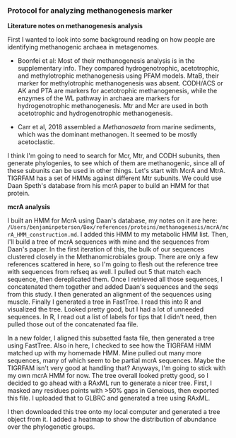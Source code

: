 ### Protocol for analyzing methanogenesis marker


**Literature notes on methanogenesis analysis**

First I wanted to look into some background reading on how people are identifying methanogenic archaea in metagenomes.

- Boonfei et al: Most of their methanogenesis analysis is in the supplementary info. They compared hydrogenotrophic, acetotrophic, and methylotrophic methanogenesis using PFAM models. MtaB, their marker for methylotrophic methanogenesis was absent. CODH/ACS or AK and PTA are markers for acetotrophic methanogenesis, while the enzymes of the WL pathway in archaea are markers for hydrogenotrophic methanogenesis. Mtr and Mcr are used in both acetotrophic and hydrogenotrophic methanogenesis.

- Carr et al, 2018 assembled a *Methanosaeta* from marine sediments, which was the dominant methanogen. It seemed to be mostly acetoclastic.

I think I'm going to need to search for Mcr, Mtr, and CODH subunits, then generate phylogenies, to see which of them are methanogenic, since all of these subunits can be used in other things.
Let's start with McrA and MtrA.
TIGRFAM has a set of HMMs against different Mtr subunits.
We could use Daan Speth's database from his mcrA paper to build an HMM for that protein.


**mcrA analysis**

I built an HMM for McrA using Daan's database, my notes on it are here: `/Users/benjaminpeterson/Box/references/proteins/methanogenesis/mcrA/mcrA_HMM_construction.md`.
I added this HMM to my metabolic HMM list.
Then, I'll build a tree of mcrA sequences with mine and the sequences from Daan's paper.
In the first iteration of this, the bulk of our sequences clustered closely in the Methanomicrobiales group.
There are only a few references scattered in here, so I'm going to flesh out the reference tree with sequences from refseq as well.
I pulled out 5 that match each sequence, then dereplicated them.
Once I retrieved all those sequences, I concatenated them together and added Daan's sequences and the seqs from this study.
I then generated an alignment of the sequences using muscle.
Finally I generated a tree in FastTree.
I read this into R and visualized the tree.
Looked pretty good, but I had a lot of unneeded sequences.
In R, I read out a list of labels for tips that I didn't need, then pulled those out of the concatenated faa file.

In a new folder, I aligned this subsetted fasta file, then generated a tree using FastTree.
Also in here, I checked to see how the TIGRFAM HMM matched up with my homemade HMM.
Mine pulled out many more sequences, many of which seem to be partial mcrA sequences.
Maybe the TIGRFAM isn't very good at handling that?
Anyways, I'm going to stick with my own mcrA HMM for now.
The tree overall looked pretty good, so I decided to go ahead with a RAxML run to generate a nicer tree.
First, I masked any residues points with >50% gaps in Geneious, then exported this file.
I uploaded that to GLBRC and generated a tree using RAxML.

I then downloaded this tree onto my local computer and generated a tree object from it.
I added a heatmap to show the distribution of abundance over the phylogenetic groups.
